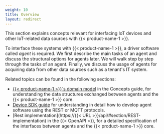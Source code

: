 ```yaml
---
weight: 10
title: Overview
layout: redirect
---
```



This section explains concepts relevant for interfacing IoT devices and other IoT-related data sources with {{< product-name-1 >}}.

To interface these systems with {{< product-name-1 >}}, a driver software called *agent* is required. We first describe the main tasks of an agent and discuss the structural options for agents later. We will walk step by step through the tasks of an agent. Finally, we discuss the usage of agents for acquiring data from other data sources such as a tenant's IT system.

Related topics can be found in the following sections:

-   [{{< product-name-1 >}}´s domain model](/concepts/domain-model) in the Concepts guide, for understanding the data structures exchanged between agents and the {{< product-name-1 >}} core.
-   [Device SDK guide](/device-sdk) for understanding in detail how to develop agent software using the REST or MQTT protocols.
-   [Rest implementation](https://{{< URL >}}/api/#section/REST-implementation) in the {{< OpenAPI >}}, for a detailed specification of the interfaces between agents and the {{< product-name-1 >}} core.
